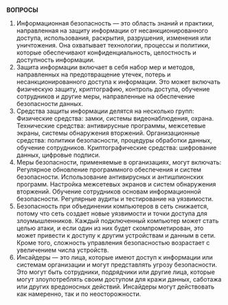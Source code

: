 **ВОПРОСЫ**

1) Информационная безопасность — это область знаний и практики, направленная на защиту информации от несанкционированного доступа, использования, раскрытия, разрушения, изменения или уничтожения. Она охватывает технологии, процессы и политики, которые обеспечивают конфиденциальность, целостность и доступность информации.
2) Защита информации включает в себя набор мер и методов, направленных на предотвращение утечек, потерь и несанкционированного доступа к информации. Это может включать физическую защиту, криптографию, контроль доступа, обучение сотрудников и другие меры, направленные на обеспечение безопасности данных.
3) Средства защиты информации делятся на несколько групп:
Физические средства: замки, системы видеонаблюдения, охрана.
Технические средства: антивирусные программы, межсетевые экраны, системы обнаружения вторжений.
Организационные средства: политики безопасности, процедуры обработки данных, обучение сотрудников.
Криптографические средства: шифрование данных, цифровые подписи.
4) Меры безопасности, применяемые в организациях, могут включать:
Регулярное обновление программного обеспечения и систем безопасности.
Использование антивирусных и антишпионских программ.
Настройка межсетевых экранов и систем обнаружения вторжений.
Обучение сотрудников основам информационной безопасности.
Регулярные аудиты и тестирование на уязвимости.
5) Безопасность при объединении компьютеров в сеть снижается, потому что сеть создает новые уязвимости и точки доступа для злоумышленников. Каждый подключенный компьютер может стать целью атаки, и если один из них будет скомпрометирован, это может привести к доступу к другим устройствам и данным в сети. Кроме того, сложность управления безопасностью возрастает с увеличением числа устройств.
6) Инсайдеры — это лица, которые имеют доступ к информации или системам организации и могут представлять угрозу безопасности. Это могут быть сотрудники, подрядчики или другие лица, которые могут злоупотреблять своим доступом для кражи данных, саботажа или других вредоносных действий. Инсайдеры могут действовать как намеренно, так и по неосторожности.
